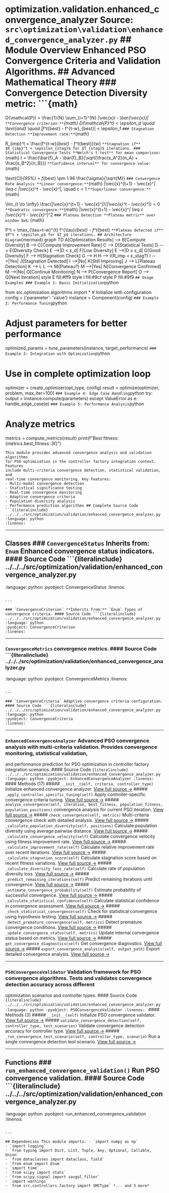 # optimization.validation.enhanced_convergence_analyzer **Source:** `src\optimization\validation\enhanced_convergence_analyzer.py` ## Module Overview Enhanced PSO Convergence Criteria and Validation Algorithms. ## Advanced Mathematical Theory ### Convergence Detection **Diversity metric:** ```{math}

D(\mathcal{P}) = \frac{1}{N} \sum_{i=1}^{N} \|\vec{x}_i - \bar{\vec{x}}\|
``` **Convergence criterion:** ```{math}
D(\mathcal{P}^t) < \epsilon_d \quad \text{and} \quad |f^t_{best} - f^{t-w}_{best}| < \epsilon_f
``` ### Stagnation Detection **Improvement rate:** ```{math}

R_{imp}^t = \frac{f^{t-w}_{best} - f^t_{best}}{w}
``` **Stagnation if** $R_{imp}^t < \epsilon_{stag}$ for $T_{stag}$ iterations. ### Statistical Convergence Tests **Welch's t-test** for mean comparison: ```{math}
t = \frac{\bar{f}_A - \bar{f}_B}{\sqrt{\frac{s_A^2}{n_A} + \frac{s_B^2}{n_B}}}
``` **Confidence interval** for convergence value: ```{math}

\text{CI}_{95\%} = f_{best} \pm 1.96 \frac{\sigma}{\sqrt{M}}
``` ### Convergence Rate Analysis **Linear convergence:** ```{math}
\|\vec{x}^{t+1} - \vec{x}^*\| \leq c \|\vec{x}^t - \vec{x}^*\|, \quad c < 1
``` **Superlinear convergence:** ```{math}

\lim_{t \to \infty} \frac{\|\vec{x}^{t+1} - \vec{x}^*\|}{\|\vec{x}^t - \vec{x}^*\|} = 0
``` **Quadratic convergence:** ```{math}
\|\vec{x}^{t+1} - \vec{x}^*\| \leq c \|\vec{x}^t - \vec{x}^*\|^2
``` ### Plateau Detection **Plateau metric** over window $w$: ```{math}

P^t = \max_{\tau=t-w}^{t} f^{\tau}_{best} - f^t_{best}
``` **Plateau detected if** $P^t < \epsilon_p$ for $T_p$ iterations. ## Architecture Diagram ```{mermaid}
graph TD A[Optimization Results] --> B[Compute Diversity] B --> C[Compute Improvement Rate] C --> D[Statistical Tests] D --> E{Diversity Check} E -->|D < ε_d| F[Low Diversity] E -->|D ≥ ε_d| G[Good Diversity] F --> H[Stagnation Check] G --> H H --> I{R_imp < ε_stag?} I -->|Yes| J[Stagnation Detected] I -->|No| K[Still Improving] J --> L[Plateau Detection] K --> L L --> M{Plateau?} M -->|Yes| N[Convergence Confirmed] M -->|No| O[Continue Monitoring] N --> P[Convergence Report] O --> Q[Next Iteration] style E fill:#ff9 style I fill:#9cf style P fill:#9f9
``` ## Usage Examples ### Example 1: Basic Initialization ```python

from src.optimization.algorithms import * # Initialize with configuration
config = {'parameter': 'value'}
instance = Component(config)
``` ### Example 2: Performance Tuning ```python
# Adjust parameters for better performance
optimized_params = tune_parameters(instance, target_performance)
``` ### Example 3: Integration with Optimization ```python
# Use in complete optimization loop

optimizer = create_optimizer(opt_type, config)
result = optimize(optimizer, problem, max_iter=100)
``` ### Example 4: Edge Case Handling ```python
try: output = instance.compute(parameters)
except ValueError as e: handle_edge_case(e)
``` ### Example 5: Performance Analysis ```python
# Analyze metrics

metrics = compute_metrics(result)
print(f"Best fitness: {metrics.best_fitness:.3f}")
```
This module provides advanced convergence analysis and validation algorithms
for PSO optimization in the controller factory integration context. Features
include multi-criteria convergence detection, statistical validation, and
real-time convergence monitoring. Key Features:
- Multi-modal convergence detection
- Statistical significance testing
- Real-time convergence monitoring
- Adaptive convergence criteria
- Population diversity analysis
- Performance prediction algorithms ## Complete Source Code ```{literalinclude} ../../../src/optimization/validation/enhanced_convergence_analyzer.py
:language: python
:linenos:
```

---

## Classes ### `ConvergenceStatus` **Inherits from:** `Enum` Enhanced convergence status indicators. #### Source Code ```{literalinclude} ../../../src/optimization/validation/enhanced_convergence_analyzer.py

:language: python
:pyobject: ConvergenceStatus
:linenos:
```

---

### `ConvergenceCriterion` **Inherits from:** `Enum` Types of convergence criteria. #### Source Code ```{literalinclude} ../../../src/optimization/validation/enhanced_convergence_analyzer.py
:language: python
:pyobject: ConvergenceCriterion
:linenos:
```

---

### `ConvergenceMetrics` convergence metrics. #### Source Code ```{literalinclude} ../../../src/optimization/validation/enhanced_convergence_analyzer.py

:language: python
:pyobject: ConvergenceMetrics
:linenos:
```

---

### `ConvergenceCriteria` Adaptive convergence criteria configuration. #### Source Code ```{literalinclude} ../../../src/optimization/validation/enhanced_convergence_analyzer.py
:language: python
:pyobject: ConvergenceCriteria
:linenos:
```

---

### `EnhancedConvergenceAnalyzer` Advanced PSO convergence analysis with multi-criteria validation. Provides convergence monitoring, statistical validation,

and performance prediction for PSO optimization in controller factory
integration scenarios. #### Source Code ```{literalinclude} ../../../src/optimization/validation/enhanced_convergence_analyzer.py
:language: python
:pyobject: EnhancedConvergenceAnalyzer
:linenos:
``` #### Methods (17) ##### `__init__(self, criteria, controller_type)` Initialize enhanced convergence analyzer. [View full source →](#method-enhancedconvergenceanalyzer-__init__) ##### `_apply_controller_specific_tuning(self)` Apply controller-specific convergence criteria tuning. [View full source →](#method-enhancedconvergenceanalyzer-_apply_controller_specific_tuning) ##### `analyze_convergence(self, iteration, best_fitness, population_fitness, population_positions)` convergence analysis for current PSO iteration. [View full source →](#method-enhancedconvergenceanalyzer-analyze_convergence) ##### `check_convergence(self, metrics)` Multi-criteria convergence check with detailed analysis. [View full source →](#method-enhancedconvergenceanalyzer-check_convergence) ##### `_calculate_population_diversity(self, positions)` Calculate population diversity using average pairwise distance. [View full source →](#method-enhancedconvergenceanalyzer-_calculate_population_diversity) ##### `_calculate_convergence_velocity(self)` Calculate convergence velocity using fitness improvement rate. [View full source →](#method-enhancedconvergenceanalyzer-_calculate_convergence_velocity) ##### `_calculate_improvement_rate(self)` Calculate relative improvement rate over recent iterations. [View full source →](#method-enhancedconvergenceanalyzer-_calculate_improvement_rate) ##### `_calculate_stagnation_score(self)` Calculate stagnation score based on recent fitness variations. [View full source →](#method-enhancedconvergenceanalyzer-_calculate_stagnation_score) ##### `_calculate_diversity_loss_rate(self)` Calculate rate of population diversity loss. [View full source →](#method-enhancedconvergenceanalyzer-_calculate_diversity_loss_rate) ##### `_predict_remaining_iterations(self)` Predict remaining iterations until convergence. [View full source →](#method-enhancedconvergenceanalyzer-_predict_remaining_iterations) ##### `_estimate_convergence_probability(self)` Estimate probability of successful convergence. [View full source →](#method-enhancedconvergenceanalyzer-_estimate_convergence_probability) ##### `_calculate_statistical_confidence(self)` Calculate statistical confidence in convergence assessment. [View full source →](#method-enhancedconvergenceanalyzer-_calculate_statistical_confidence) ##### `_check_statistical_convergence(self)` Check for statistical convergence using hypothesis testing. [View full source →](#method-enhancedconvergenceanalyzer-_check_statistical_convergence) ##### `_detect_premature_convergence(self, metrics)` Detect premature convergence conditions. [View full source →](#method-enhancedconvergenceanalyzer-_detect_premature_convergence) ##### `_update_convergence_status(self, metrics)` Update internal convergence status based on metrics. [View full source →](#method-enhancedconvergenceanalyzer-_update_convergence_status) ##### `get_convergence_diagnostics(self)` Get convergence diagnostics. [View full source →](#method-enhancedconvergenceanalyzer-get_convergence_diagnostics) ##### `export_convergence_analysis(self, output_path)` Export detailed convergence analysis. [View full source →](#method-enhancedconvergenceanalyzer-export_convergence_analysis)

---

### `PSOConvergenceValidator` Validation framework for PSO convergence algorithms. Tests and validates convergence detection accuracy across different
optimization scenarios and controller types. #### Source Code ```{literalinclude} ../../../src/optimization/validation/enhanced_convergence_analyzer.py
:language: python
:pyobject: PSOConvergenceValidator
:linenos:
``` #### Methods (3) ##### `__init__(self)` Initialize PSO convergence validator. [View full source →](#method-psoconvergencevalidator-__init__) ##### `validate_convergence_detection(self, controller_type, test_scenarios)` Validate convergence detection accuracy for controller type. [View full source →](#method-psoconvergencevalidator-validate_convergence_detection) ##### `_run_convergence_test_scenario(self, controller_type, scenario)` Run a single convergence detection test scenario. [View full source →](#method-psoconvergencevalidator-_run_convergence_test_scenario)

---

## Functions ### `run_enhanced_convergence_validation()` Run PSO convergence validation. #### Source Code ```{literalinclude} ../../../src/optimization/validation/enhanced_convergence_analyzer.py

:language: python
:pyobject: run_enhanced_convergence_validation
:linenos:
```

---

## Dependencies This module imports: - `import numpy as np`
- `import logging`
- `from typing import Dict, List, Tuple, Any, Optional, Callable, Union`
- `from dataclasses import dataclass, field`
- `from enum import Enum`
- `import time`
- `from scipy import stats`
- `from scipy.signal import savgol_filter`
- `import warnings`
- `from src.controllers.factory import SMCType` *... and 3 more*
